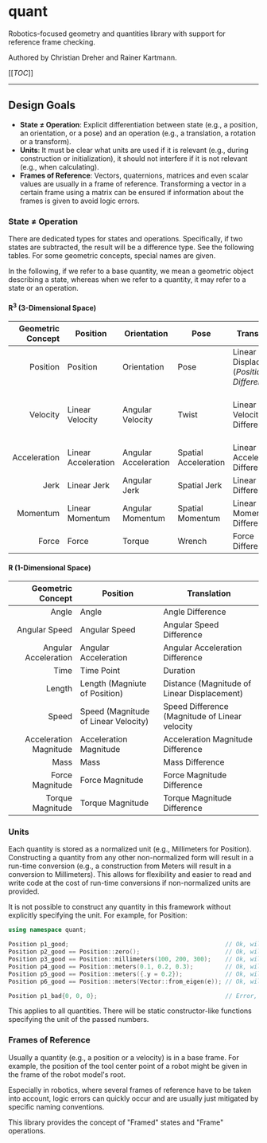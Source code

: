 # quant

Robotics-focused geometry and quantities library with support for reference
frame checking.

Authored by Christian Dreher and Rainer Kartmann. 

[[_TOC_]]

---


## Design Goals

- **State ≠ Operation**: Explicit differentiation between state (e.g., a 
  position, an orientation, or a pose) and an operation (e.g., a translation, 
  a rotation or a transform).
- **Units**: It must be clear what units are used if it is relevant (e.g., 
  during construction or initialization), it should not interfere if it is not 
  relevant (e.g., when calculating).
- **Frames of Reference**: Vectors, quaternions, matrices and even scalar values
  are usually in a frame of reference. Transforming a vector in a certain frame
  using a matrix can be ensured if information about the frames is given to
  avoid logic errors.


### State ≠ Operation

There are dedicated types for states and operations.  Specifically, if two 
states are subtracted, the result will be a difference type.  See the following 
tables.  For some geometric concepts, special names are given.

In the following, if we refer to a base quantity, we mean a geometric object
describing a state, whereas when we refer to a quantity, it may refer to a state
or an operation.


#### R<sup>3</sup> (3-Dimensional Space)

| Geometric Concept | Position            | Orientation          | Pose                 | Translation                                     | Rotation                                            | Transform                                            |
|------------------:|---------------------|----------------------|----------------------|-------------------------------------------------|-----------------------------------------------------|------------------------------------------------------|
|          Position | Position            | Orientation          | Pose                 | Linear Displacement<br/>(*Position Difference*) | Angular Displacement<br/>(*Orientation Difference*) | Spatial Displacement<br/>(*Pose Difference*)         |
|          Velocity | Linear Velocity     | Angular Velocity     | Twist                | Linear Velocity Difference                      | Angular Velocity Difference                         | Twist Difference<br/>(*Spatial Velocity Difference*) |
|      Acceleration | Linear Acceleration | Angular Acceleration | Spatial Acceleration | Linear Acceleration Difference                  | Angular Acceleration Difference                     | Spatial Acceleration Difference                      |
|              Jerk | Linear Jerk         | Angular Jerk         | Spatial Jerk         | Linear Jerk Difference                          | Angular Jerk Difference                             | Spatial Jerk Difference                              |
|          Momentum | Linear Momentum     | Angular Momentum     | Spatial Momentum     | Linear Momentum Difference                      | Angular Momentum Difference                         | Spatial Momentum Difference                          |
|             Force | Force               | Torque               | Wrench               | Force Difference                                | Torque Difference                                   | Wrench Difference                                    |


#### R (1-Dimensional Space)

|      Geometric Concept | Position                             | Translation                                    |
|-----------------------:|--------------------------------------|------------------------------------------------|
|                  Angle | Angle                                | Angle Difference                               |
|          Angular Speed | Angular Speed                        | Angular Speed Difference                       |
|   Angular Acceleration | Angular Acceleration                 | Angular Acceleration Difference                |
|                   Time | Time Point                           | Duration                                       |
|                 Length | Length (Magniute of Position)        | Distance (Magnitude of Linear Displacement)    |
|                  Speed | Speed (Magnitude of Linear Velocity) | Speed Difference (Magnitude of Linear velocity |
| Acceleration Magnitude | Acceleration Magnitude               | Acceleration Magnitude Difference              |
|                   Mass | Mass                                 | Mass Difference                                |
|        Force Magnitude | Force Magnitude                      | Force Magnitude Difference                     |
|       Torque Magnitude | Torque Magnitude                     | Torque Magnitude Difference                    |




### Units

Each quantity is stored as a normalized unit (e.g., Millimeters for Position).  Constructing a 
quantity from any other non-normalized form will result in a run-time conversion (e.g., a 
construction from Meters will result in a conversion to Millimeters). This allows for flexibility
and easier to read and write code at the cost of run-time conversions if non-normalized units are
provided.

It is not possible to construct any quantity in this framework without explicitly specifying the 
unit.  For example, for Position:

```c++
using namespace quant;

Position p1_good;                                            // Ok, will be [0, 0, 0] mm.
Position p2_good == Position::zero();                        // Ok, will be [0, 0, 0] mm.
Position p3_good == Position::millimeters(100, 200, 300);    // Ok, will be [100, 200, 300] mm.
Position p4_good == Position::meters(0.1, 0.2, 0.3);         // Ok, will be [100, 200, 300] mm.
Position p5_good == Position::meters({.y = 0.2});            // Ok, will be [0, 200, 0] mm.
Position p6_good == Position::meters(Vector::from_eigen(e)); // Ok, will be the Eigen vector e converted to mm.

Position p1_bad{0, 0, 0};                                    // Error, forbidden: Unit unclear.
```

This applies to all quantities.  There will be static constructor-like functions specifying the 
unit of the passed numbers.


### Frames of Reference

Usually a quantity (e.g., a position or a velocity) is in a base frame.  For example, the position 
of the tool center point of a robot might be given in the frame of the robot model's root.

Especially in robotics, where several frames of reference have to be taken into account, logic 
errors can quickly occur and are usually just mitigated by specific naming conventions.

This library provides the concept of "Framed" states and "Frame" operations.
